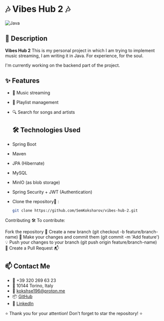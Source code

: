 # 🎶 Vibes Hub 2 🎶

![Java](https://img.shields.io/badge/Java-100%25-brightgreen) 

## 📜 Description 

**Vibes Hub 2** This is my personal project in which I am trying to implement music streaming, I am writing it in Java. For experience, for the soul.

I'm currently working on the backend part of the project.
## ✨ Features 

- 📀 Music streaming
- 📂 Playlist management
- 🔍 Search for songs and artists

  ## 🛠️ Technologies Used 

- Spring Boot
- Maven
- JPA (Hibernate)
- MySQL
- MinIO (as blob storage)
- Spring Security + JWT (Authentication)


- Clone the repository🚀 :
   ```bash
   git clone https://github.com/SemKoksharov/vibes-hub-2.git

Contributing 🛠️
To contribute:

Fork the repository 🍴
Create a new branch (git checkout -b feature/branch-name) 🌿
Make your changes and commit them (git commit -m 'Add feature') 💡
Push your changes to your branch (git push origin feature/branch-name) 🚀
Create a Pull Request 📬

## 📫 Contact Me

- 📱 +39 320 269 63 23
- 📍 10144 Torino, Italy
- 📧 [kokshse196@proton.me](mailto:kokshse196@proton.me)
- 📦 [GitHub](https://github.com/SemKoksharov)
- 💼 [LinkedIn](https://www.linkedin.com/in/SemKoksharov)


⭐️ Thank you for your attention! Don't forget to star the repository! ⭐️
